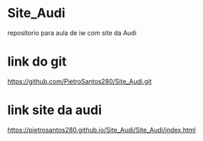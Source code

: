 # Site_Audi
repositorio para aula de iw com site da Audi

# link do git
https://github.com/PietroSantos280/Site_Audi.git

# link site da audi
https://pietrosantos280.github.io/Site_Audi/Site_Audi/index.html
